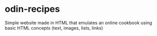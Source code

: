 # odin-recipes
Simple website made in HTML that emulates an online cookbook using basic 
HTML concepts (text, images, lists, links)
